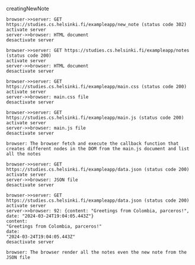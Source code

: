 creatingNewNote

    browser->>server: GET https://studies.cs.helsinki.fi/exampleapp/new_note (status code 302)
    activate server
    server->>browser: HTML document
    desactivate server

    browser->>server: GET https://studies.cs.helsinki.fi/exampleapp/notes (status code 200)
    activate server
    server->>browser: HTML document
    desactivate server

    browser->>server: GET https://studies.cs.helsinki.fi/exampleapp/main.css (status code 200)
    activate server
    server->>browser: main.css file
    desactivate server

    browser->>server: GET https://studies.cs.helsinki.fi/exampleapp/main.js (status code 200)
    activate server
    server->>browser: main.js file
    desactivate server

    browser: The browser fetch and execute the callback function that creates different nodes in the DOM from the main.js document and list all the notes

    browser->>server: GET https://studies.cs.helsinki.fi/exampleapp/data.json (status code 200)
    activate server
    server->>browser: JSON file
    desactivate server

    browser->>server: GET https://studies.cs.helsinki.fi/exampleapp/data.json (status code 200)
    activate server
    server->>browser: 92: {content: "Greetings from Colombia, parceros!", date: "2024-03-24T19:04:05.443Z"}
    content:
    "Greetings from Colombia, parceros!"
    date:
    "2024-03-24T19:04:05.443Z"
    desactivate server

    browser: The browser render all the notes even the new note from the JSON file
